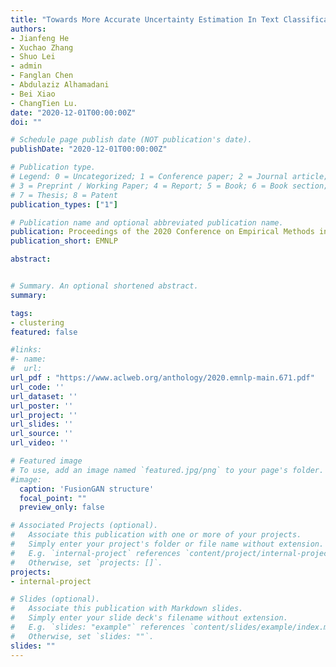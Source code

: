 ```yaml
---
title: "Towards More Accurate Uncertainty Estimation In Text Classification"
authors:
- Jianfeng He
- Xuchao Zhang
- Shuo Lei
- admin
- Fanglan Chen
- Abdulaziz Alhamadani
- Bei Xiao
- ChangTien Lu. 
date: "2020-12-01T00:00:00Z"
doi: ""

# Schedule page publish date (NOT publication's date).
publishDate: "2020-12-01T00:00:00Z"

# Publication type.
# Legend: 0 = Uncategorized; 1 = Conference paper; 2 = Journal article;
# 3 = Preprint / Working Paper; 4 = Report; 5 = Book; 6 = Book section;
# 7 = Thesis; 8 = Patent
publication_types: ["1"]

# Publication name and optional abbreviated publication name.
publication: Proceedings of the 2020 Conference on Empirical Methods in Natural Language Processing
publication_short: EMNLP

abstract:


# Summary. An optional shortened abstract.
summary:

tags:
- clustering
featured: false

#links:
#- name:
#  url:  
url_pdf : "https://www.aclweb.org/anthology/2020.emnlp-main.671.pdf"
url_code: ''
url_dataset: ''
url_poster: ''
url_project: ''
url_slides: ''
url_source: ''
url_video: ''

# Featured image
# To use, add an image named `featured.jpg/png` to your page's folder.
#image:
  caption: 'FusionGAN structure'
  focal_point: ""
  preview_only: false

# Associated Projects (optional).
#   Associate this publication with one or more of your projects.
#   Simply enter your project's folder or file name without extension.
#   E.g. `internal-project` references `content/project/internal-project/index.md`.
#   Otherwise, set `projects: []`.
projects:
- internal-project

# Slides (optional).
#   Associate this publication with Markdown slides.
#   Simply enter your slide deck's filename without extension.
#   E.g. `slides: "example"` references `content/slides/example/index.md`.
#   Otherwise, set `slides: ""`.
slides: ""
---
```

